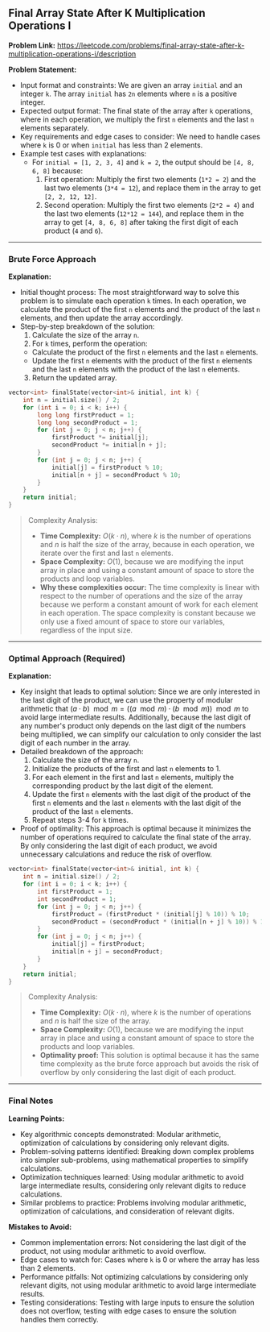 ## Final Array State After K Multiplication Operations I

**Problem Link:** https://leetcode.com/problems/final-array-state-after-k-multiplication-operations-i/description

**Problem Statement:**
- Input format and constraints: We are given an array `initial` and an integer `k`. The array `initial` has `2n` elements where `n` is a positive integer.
- Expected output format: The final state of the array after `k` operations, where in each operation, we multiply the first `n` elements and the last `n` elements separately.
- Key requirements and edge cases to consider: We need to handle cases where `k` is 0 or when `initial` has less than 2 elements.
- Example test cases with explanations:
  - For `initial = [1, 2, 3, 4]` and `k = 2`, the output should be `[4, 8, 6, 8]` because:
    1. First operation: Multiply the first two elements (`1*2 = 2`) and the last two elements (`3*4 = 12`), and replace them in the array to get `[2, 2, 12, 12]`.
    2. Second operation: Multiply the first two elements (`2*2 = 4`) and the last two elements (`12*12 = 144`), and replace them in the array to get `[4, 8, 6, 8]` after taking the first digit of each product (`4` and `6`).

---

### Brute Force Approach

**Explanation:**
- Initial thought process: The most straightforward way to solve this problem is to simulate each operation `k` times. In each operation, we calculate the product of the first `n` elements and the product of the last `n` elements, and then update the array accordingly.
- Step-by-step breakdown of the solution:
  1. Calculate the size of the array `n`.
  2. For `k` times, perform the operation:
    - Calculate the product of the first `n` elements and the last `n` elements.
    - Update the first `n` elements with the product of the first `n` elements and the last `n` elements with the product of the last `n` elements.
  3. Return the updated array.

```cpp
vector<int> finalState(vector<int>& initial, int k) {
    int n = initial.size() / 2;
    for (int i = 0; i < k; i++) {
        long long firstProduct = 1;
        long long secondProduct = 1;
        for (int j = 0; j < n; j++) {
            firstProduct *= initial[j];
            secondProduct *= initial[n + j];
        }
        for (int j = 0; j < n; j++) {
            initial[j] = firstProduct % 10;
            initial[n + j] = secondProduct % 10;
        }
    }
    return initial;
}
```

> Complexity Analysis:
> - **Time Complexity:** $O(k \cdot n)$, where $k$ is the number of operations and $n$ is half the size of the array, because in each operation, we iterate over the first and last `n` elements.
> - **Space Complexity:** $O(1)$, because we are modifying the input array in place and using a constant amount of space to store the products and loop variables.
> - **Why these complexities occur:** The time complexity is linear with respect to the number of operations and the size of the array because we perform a constant amount of work for each element in each operation. The space complexity is constant because we only use a fixed amount of space to store our variables, regardless of the input size.

---

### Optimal Approach (Required)

**Explanation:**
- Key insight that leads to optimal solution: Since we are only interested in the last digit of the product, we can use the property of modular arithmetic that $(a \cdot b) \mod m = ((a \mod m) \cdot (b \mod m)) \mod m$ to avoid large intermediate results. Additionally, because the last digit of any number's product only depends on the last digit of the numbers being multiplied, we can simplify our calculation to only consider the last digit of each number in the array.
- Detailed breakdown of the approach:
  1. Calculate the size of the array `n`.
  2. Initialize the products of the first and last `n` elements to 1.
  3. For each element in the first and last `n` elements, multiply the corresponding product by the last digit of the element.
  4. Update the first `n` elements with the last digit of the product of the first `n` elements and the last `n` elements with the last digit of the product of the last `n` elements.
  5. Repeat steps 3-4 for `k` times.
- Proof of optimality: This approach is optimal because it minimizes the number of operations required to calculate the final state of the array. By only considering the last digit of each product, we avoid unnecessary calculations and reduce the risk of overflow.

```cpp
vector<int> finalState(vector<int>& initial, int k) {
    int n = initial.size() / 2;
    for (int i = 0; i < k; i++) {
        int firstProduct = 1;
        int secondProduct = 1;
        for (int j = 0; j < n; j++) {
            firstProduct = (firstProduct * (initial[j] % 10)) % 10;
            secondProduct = (secondProduct * (initial[n + j] % 10)) % 10;
        }
        for (int j = 0; j < n; j++) {
            initial[j] = firstProduct;
            initial[n + j] = secondProduct;
        }
    }
    return initial;
}
```

> Complexity Analysis:
> - **Time Complexity:** $O(k \cdot n)$, where $k$ is the number of operations and $n$ is half the size of the array.
> - **Space Complexity:** $O(1)$, because we are modifying the input array in place and using a constant amount of space to store the products and loop variables.
> - **Optimality proof:** This solution is optimal because it has the same time complexity as the brute force approach but avoids the risk of overflow by only considering the last digit of each product.

---

### Final Notes

**Learning Points:**
- Key algorithmic concepts demonstrated: Modular arithmetic, optimization of calculations by considering only relevant digits.
- Problem-solving patterns identified: Breaking down complex problems into simpler sub-problems, using mathematical properties to simplify calculations.
- Optimization techniques learned: Using modular arithmetic to avoid large intermediate results, considering only relevant digits to reduce calculations.
- Similar problems to practice: Problems involving modular arithmetic, optimization of calculations, and consideration of relevant digits.

**Mistakes to Avoid:**
- Common implementation errors: Not considering the last digit of the product, not using modular arithmetic to avoid overflow.
- Edge cases to watch for: Cases where `k` is 0 or where the array has less than 2 elements.
- Performance pitfalls: Not optimizing calculations by considering only relevant digits, not using modular arithmetic to avoid large intermediate results.
- Testing considerations: Testing with large inputs to ensure the solution does not overflow, testing with edge cases to ensure the solution handles them correctly.